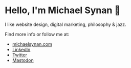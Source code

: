 # Hello, I'm Michael Synan 👋
I like website design, digital marketing, philosophy & jazz.

Find more info or follow me at: 
- [michaelsynan.com](https://michaelsynan.com) <br />
- [LinkedIn](https://www.linkedin.com/in/hellomichaelsynan) <br />
- [Twitter](https://twitter.com/0x_forest) <br />
- [Mastodon](https://mstdn.social/@letsbecomehuman) <br />

